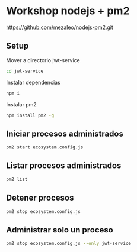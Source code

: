 # Workshop nodejs + pm2

https://github.com/mezaleo/nodejs-pm2.git


## Setup
Mover a directorio jwt-service
```sh
cd jwt-service
```
Instalar dependencias
```sh
npm i
```
Instalar pm2
```sh
npm install pm2 -g
```
## Iniciar procesos administrados

```sh
pm2 start ecosystem.config.js
```
## Listar procesos administrados

```sh
pm2 list
```
## Detener procesos

```sh
pm2 stop ecosystem.config.js
```

## Administrar solo un proceso

```sh
pm2 stop ecosystem.config.js --only jwt-service
```